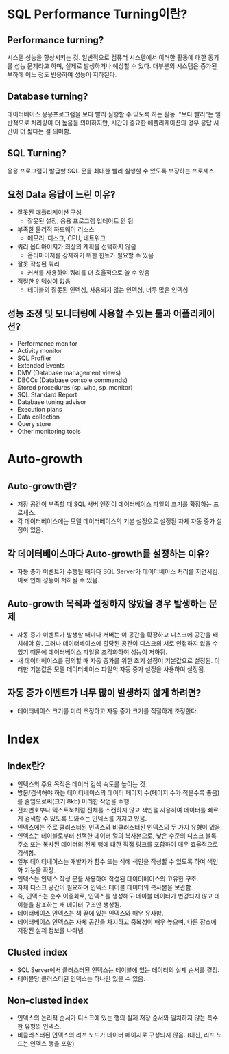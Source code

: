 # SQL Performance Turning이란?
## Performance turning?
시스템 성능을 향상시키는 것.
일반적으로 컴퓨터 시스템에서 이러한 활동에 대한 동기를 성능 문제라고 하며, 실제로 발생하거나 예상할 수 있다.
대부분의 시스템은 증가된 부하에 어느 정도 반응하여 성능이 저하된다.

## Database turning?
데이터베이스 응용프로그램을 보다 빨리 실행할 수 있도록 하는 활동.
"보다 빨리"는 일반적으로 처리량이 더 높음을 의미하지만, 시간이 중요한 애플리케이션의 경우 응답 시간이 더 짧다는 걸 의미함.

## SQL Turning?
응용 프로그램이 발급할 SQL 문을 최대한 빨리 실행할 수 있도록 보장하는 프로세스.

## 요청 Data 응답이 느린 이유?
- 잘못된 애플리케이션 구성
  * 잘못된 설정, 응용 프로그램 업데이트 안 됨
- 부족한 물리적 하드웨어 리소스
  * 메모리, 디스크, CPU, 네트워크
- 쿼리 옵티마이저가 최상의 계획을 선택하지 않음
  * 옵티마이저를 강제하기 위한 힌트가 필요할 수 있음
- 잘못 작성된 쿼리
  * 커서를 사용하여 쿼리를 더 효율적으로 쓸 수 있음
- 적절한 인덱싱이 없음
  * 테이블의 잘못된 인덱싱, 사용되지 않는 인덱싱, 너무 많은 인덱싱
  
## 성능 조정 및 모니터링에 사용할 수 있는 툴과 어플리케이션?
- Performance monitor
- Activity monitor
- SQL Profiler
- Extended Events
- DMV (Database management views)
- DBCCs (Database console commands)
- Stored procedures (sp_who, sp_monitor)
- SQL Standard Report
- Database tuning advisor
- Execution plans
- Data collection
- Query store
- Other monitoring tools

# Auto-growth
## Auto-growth란?
- 저장 공간이 부족할 때 SQL 서버 엔진이 데이터베이스 파일의 크기를 확장하는 프로세스. 
- 각 데이터베이스에는 모델 데이터베이스의 기본 설정으로 설정된 자체 자동 증가 설정이 있음.

## 각 데이터베이스마다 Auto-growth를 설정하는 이유?
- 자동 증가 이벤트가 수행될 때마다 SQL Server가 데이터베이스 처리를 지연시킴. 이로 인해 성능이 저하될 수 있음.

## Auto-growth 목적과 설정하지 않았을 경우 발생하는 문제
- 자동 증가 이벤트가 발생할 때마다 서버는 이 공간을 확장하고 디스크에 공간을 배치해야 함. 그러나 데이터베이스에 할당된 공간이 디스크의 서로 인접하지 않을 수 있기 때문에 데이터베이스 파일을 조각화하여 성능이 저하됨.
- 새 데이터베이스를 정의할 때 자동 증가를 위한 초기 설정이 기본값으로 설정됨. 이러한 기본값은 모델 데이터베이스 파일의 자동 증가 설정을 사용하여 설정됨.

## 자동 증가 이벤트가 너무 많이 발생하지 않게 하려면?
- 데이터베이스 크기를 미리 조정하고 자동 증가 크기를 적절하게 조정한다.

# Index
## Index란?
- 인덱스의 주요 목적은 데이터 검색 속도를 높이는 것.
- 방문/검색해야 하는 데이터베이스의 데이터 페이지 수(페이지 수가 적을수록 좋음)를 줄임으로써(크기 8kb) 이러한 작업을 수행.
- 전화번호부나 텍스트북처럼 전체를 스캔하지 않고 색인을 사용하여 데이터를 빠르게 검색할 수 있도록 도와주는 인덱스를 가지고 있음.
- 인덱스에는 주로 클러스터된 인덱스와 비클러스터된 인덱스의 두 가지 유형이 있음.
- 인덱스는 테이블로부터 선택한 데이터 열의 복사본으로, 낮은 수준의 디스크 블록 주소 또는 복사된 데이터의 전체 행에 대한 직접 링크를 포함하여 매우 효율적으로 검색함.
- 일부 데이터베이스는 개발자가 함수 또는 식에 색인을 작성할 수 있도록 하여 색인화 기능을 확장.
- 인덱스는 인덱스 작성 문을 사용하여 작성된 데이터베이스의 고유한 구조.
- 자체 디스크 공간이 필요하며 인덱스 테이블 데이터의 복사본을 보관함.
- 즉, 인덱스는 순수 이중화로, 인덱스를 생성해도 테이블 데이터가 변경되지 않고 테이블을 참조하는 새 데이터 구조만 생성됨.
- 데이터베이스 인덱스는 책 끝에 있는 인덱스와 매우 유사함.
- 데이터베이스 인덱스는 자체 공간을 차지하고 중복성이 매우 높으며, 다른 장소에 저장된 실제 정보를 나타냄.

## Clusted index
- SQL Server에서 클러스터된 인덱스는 테이블에 있는 데이터의 실제 순서를 결정.
- 테이블당 클러스터된 인덱스는 하나만 있을 수 있음.

## Non-clusted index
- 인덱스의 논리적 순서가 디스크에 있는 행의 실제 저장 순서와 일치하지 않는 특수한 유형의 인덱스.
- 비클러스터된 인덱스의 리프 노드가 데이터 페이지로 구성되지 않음. (대신, 리프 노드는 인덱스 행을 포함)
